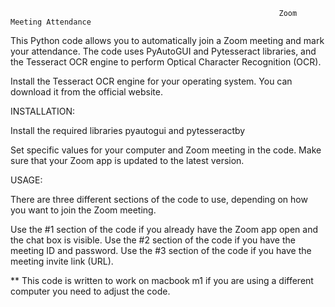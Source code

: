                                                                 Zoom Meeting Attendance

This Python code allows you to automatically join a Zoom meeting and mark your attendance. The code uses PyAutoGUI and Pytesseract libraries, and the Tesseract OCR engine to perform Optical Character Recognition (OCR).

Install the Tesseract OCR engine for your operating system. You can download it from the official website.

INSTALLATION:

Install the required libraries pyautogui and pytesseractby

Set specific values for your computer and Zoom meeting in the code. Make sure that your Zoom app is updated to the latest version.

USAGE:

There are three different sections of the code to use, depending on how you want to join the Zoom meeting.

Use the #1 section of the code if you already have the Zoom app open and the chat box is visible.
Use the #2 section of the code if you have the meeting ID and password.
Use the #3 section of the code if you have the meeting invite link (URL).

** This code is written to work on macbook m1 if you are using a different computer you need to adjust the code.
